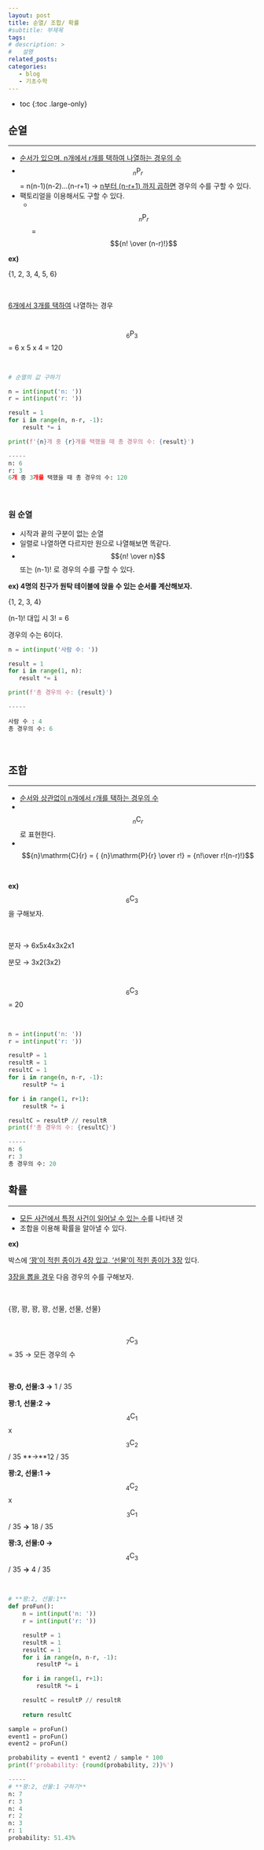 ```yaml
---
layout: post
title: 순열/ 조합/ 확률
#subtitle: 부제목
tags: 
# description: >
#   설명
related_posts:
categories:
   - blog
   - 기초수학
---
```


* toc
{:toc .large-only}


## 순열

-----

- <u>순서가 있으며, n개에서 r개를 택하여 나열하는 경우의 수</u>
- $$_{n}\mathrm{P}_{r}$$ = n(n-1)(n-2)...(n-r+1) → <u>n부터 (n-r+1) 까지 곱하면</u> 경우의 수를 구할 수 있다.
- 팩토리얼을 이용해서도 구할 수 있다.
    - &nbsp;$$_{n}\mathrm{P}_{r}$$ =  $${n! \over (n-r)!}$$

**ex)**

{1, 2, 3, 4, 5, 6}

<br>

<u>6개에서 3개를 택하여</u> 나열하는 경우

&nbsp;$$_{6}\mathrm{P}_{3}$$ = 6 x 5 x 4 = 120

<br>

```python
# 순열의 값 구하기

n = int(input('n: '))
r = int(input('r: '))

result = 1
for i in range(n, n-r, -1):
    result *= i

print(f'{n}개 중 {r}개를 택했을 때 총 경우의 수: {result}')

-----
n: 6
r: 3
6개 중 3개를 택했을 때 총 경우의 수: 120

```

<br>

### 원 순열

- 시작과 끝의 구분이 없는 순열
- 일렬로 나열하면 다르지만 원으로 나열해보면 똑같다.
- $${n! \over n}$$ 또는 (n-1)! 로 경우의 수를 구할 수 있다.



**ex) 4명의 친구가 원탁 테이블에 앉을 수 있는 순서를 계산해보자.**

{1, 2, 3, 4}

(n-1)! 대입 시 3! = 6

경우의 수는 6이다.



```python
n = int(input('사람 수: '))

result = 1
for i in range(1, n):
   result *= i

print(f'총 경우의 수: {result}')

-----
 
사람 수 : 4
총 경우의 수: 6
```

<br>

## 조합

-----

- <u>순서와 상관없이 n개에서 r개를 택하는 경우의 수</u>
- &nbsp; $$_{n}\mathrm{C}_{r}$$로 표현한다.
- &nbsp;$${n}\mathrm{C}{r} = { {n}\mathrm{P}{r} \over r!} = {n!\over r!(n-r)!}$$

<br>

**ex)**  $$_{6}\mathrm{C}_{3}$$ 을 구해보자.

<br>

분자 → 6x5x4x3x2x1

분모 → 3x2(3x2)

&nbsp;$$_{6}\mathrm{C}_{3}$$ =  20

<br>

```python
n = int(input('n: '))
r = int(input('r: '))

resultP = 1
resultR = 1
resultC = 1
for i in range(n, n-r, -1):
    resultP *= i

for i in range(1, r+1):
    resultR *= i

resultC = resultP // resultR
print(f'총 경우의 수: {resultC}')

-----
n: 6
r: 3
총 경우의 수: 20
```

## 확률

---

- <u>모든 사건에서 특정 사건이 일어날 수 있는 수</u>를 나타낸 것
- 조합을 이용해 확률을 알아낼 수 있다.

**ex)** 

박스에 <u>‘꽝’이 적힌 종이가 4장 있고, ‘선물’이 적힌 종이가 3장</u> 있다.

<u>3장을 뽑을 경우</u> 다음 경우의 수를 구해보자.

<br>

{꽝,  꽝,  꽝,  꽝,  선물,  선물,  선물}

<br>

 $$_{7}\mathrm{C}_{3}$$ = 35 → 모든 경우의 수

<br>

**꽝:0, 선물:3 →**  1 / 35

**꽝:1, 선물:2 →**    $$_{4}\mathrm{C}_{1}$$ x  $$_{3}\mathrm{C}_{2}$$ / 35 **→**12 / 35

**꽝:2, 선물:1 →**   $$_{4}\mathrm{C}_{2}$$ x $$_{3}\mathrm{C}_{1}$$ / 35 **→** 18 / 35

**꽝:3, 선물:0 →**   $$_{4}\mathrm{C}_{3}$$ / 35  **→** 4 / 35

<br>

```python
# **꽝:2, 선물:1**
def proFun():
    n = int(input('n: '))
    r = int(input('r: '))

    resultP = 1
    resultR = 1
    resultC = 1
    for i in range(n, n-r, -1):
        resultP *= i

    for i in range(1, r+1):
        resultR *= i

    resultC = resultP // resultR
    
    return resultC

sample = proFun()
event1 = proFun()
event2 = proFun()

probability = event1 * event2 / sample * 100
print(f'probability: {round(probability, 2)}%')

-----
# **꽝:2, 선물:1 구하기**
n: 7
r: 3
n: 4
r: 2
n: 3
r: 1
probability: 51.43%
```
